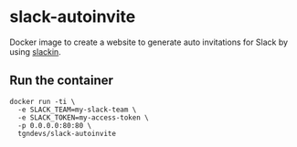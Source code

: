 # slack-autoinvite

Docker image to create a website to generate auto invitations for Slack by using [slackin](https://github.com/rauchg/slackin).

## Run the container

```
docker run -ti \
  -e SLACK_TEAM=my-slack-team \
  -e SLACK_TOKEN=my-access-token \
  -p 0.0.0.0:80:80 \
  tgndevs/slack-autoinvite
```
